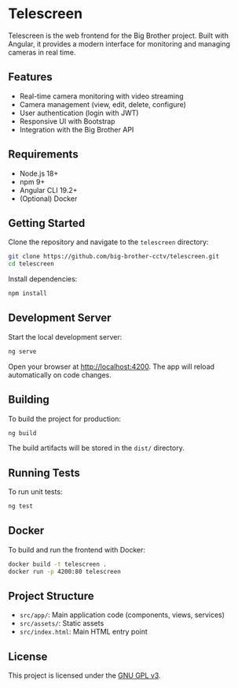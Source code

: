 # Telescreen

Telescreen is the web frontend for the Big Brother project. Built with Angular, it provides a modern interface for monitoring and managing cameras in real time.

## Features

- Real-time camera monitoring with video streaming
- Camera management (view, edit, delete, configure)
- User authentication (login with JWT)
- Responsive UI with Bootstrap
- Integration with the Big Brother API

## Requirements

- Node.js 18+
- npm 9+
- Angular CLI 19.2+
- (Optional) Docker

## Getting Started

Clone the repository and navigate to the `telescreen` directory:

```sh
git clone https://github.com/big-brother-cctv/telescreen.git
cd telescreen
```

Install dependencies:

```sh
npm install
```

## Development Server

Start the local development server:

```sh
ng serve
```

Open your browser at [http://localhost:4200](http://localhost:4200). The app will reload automatically on code changes.

## Building

To build the project for production:

```sh
ng build
```

The build artifacts will be stored in the `dist/` directory.

## Running Tests

To run unit tests:

```sh
ng test
```

## Docker

To build and run the frontend with Docker:

```sh
docker build -t telescreen .
docker run -p 4200:80 telescreen
```

## Project Structure

- `src/app/`: Main application code (components, views, services)
- `src/assets/`: Static assets
- `src/index.html`: Main HTML entry point

## License

This project is licensed under the [GNU GPL v3](https://github.com/big-brother-cctv/telescreen/blob/main/LICENSE).
